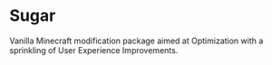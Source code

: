 # Sugar
Vanilla Minecraft modification package aimed at Optimization with a sprinkling of User Experience Improvements.
